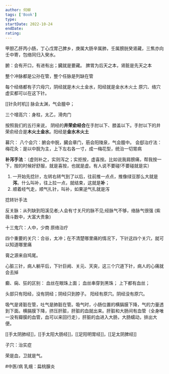 ```yaml
---
author: 何柳
tags: ['Book']
type: 
startDate: 2022-10-24
endDate:
rating: 
---
```


甲胆乙肝丙小肠，丁心戊胃己脾乡，庚属大肠辛属肺，壬属膀胱癸肾藏，三焦亦向壬中寄，包络同归入癸水。

腑：会有开口，有进有出；臓就是要藏。
脾胃为后天之本，肾脏是先天之本

整个冲脉都是公孙在管，整个任脉是列缺在管

每个经络都有子穴母穴，阴经就是木火土金水，阳经就是金水木火土
原穴、络穴虚实都可以在这下针。

[[针灸时机]]
脉会太渊，气会膻中；

三个增高穴：身柱，太乙，滑肉门

按照我们的五行来说，
阴经的**井荣俞经合**在手肘以下、膝盖以下。手肘以下的井荣俞经合是**木火土金水**。阳经是**金水木火土**

募穴：
八个会穴：腑会中脘，臓会章门，筋会阳陵泉，气会膻中。
会郄治疗法：
梅花灸：是以中脘为主，上下左右各一寸，成一梅花型，统治一切胃病 

**补泻手法**：（虚则补之，实则泻之；实拒按，虚喜按。比如说我肩膀痛，帮我按一下，按的时候好舒服，就是喜按，也就是虚。有人说不要碰!不要碰就是实）
1. 一开始先捻针，左转右转气到了以后，往前推一点点，推像绿豆那么大就是**泻**。什么叫补，往上拉一点，就结束，这就是**补**；
2. 顺着经气走，顺气扎针，叫补，如果逆气扎就是泻

捻转针手法


反关脉：从列缺到阳溪见者;人会有寸关尺的脉不见;经脉气不够，络脉气很强
(紫薇斗数中，大富大贵象)

十三鬼穴：人中，少商
原络治疗

四个重要的关穴：合谷，太冲；在不清楚哪里痛的情况下，下针这四个关穴，就可以知道哪里痛

膏之源来自鸠尾。

心脏三针，病人躺平后，下针巨阙、关元、天突，这三个穴道下针，病人的心痛就会去掉

癫、痫、狂的区别：
血丝在眼珠上面；
血丝串穿到黑珠；
上下都有血丝；


头部只有阳经，没有阴经；阴经只到脖子。
阳经有原穴。阴经没有原穴。

吸气是肾脏在管，吐气是肺脏在管。吸气时，小肠位置的横膈膜下降，气的力量透到下面。横膈膜下降，挤压肝脏，肝脏的血就出来。肝脏和大肠间有血管（全身唯一没有瓣膜的血管，血可以来回行走），肝脏的血进入大肠，大肠蠕动，排出大便。

[[手太阴肺经]]，[[手太阳大肠经]]，[[足阳明胃经]]，[[足太阴脾经]]

子穴：治实症

荣是血，卫就是气。


#中医/病
乳蛾：扁桃腺炎









































